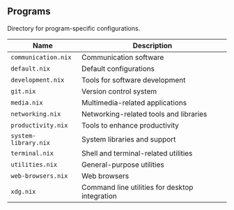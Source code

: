 ## Programs

Directory for program-specific configurations.

| Name                    | Description                                          |
| ----------------------- | ---------------------------------------------------- |
| `communication.nix`     | Communication software                               |
| `default.nix`           | Default configurations                               |
| `development.nix`       | Tools for software development                       |
| `git.nix`               | Version control system                               |
| `media.nix`             | Multimedia-related applications                      |
| `networking.nix`        | Networking-related tools and libraries               |
| `productivity.nix`      | Tools to enhance productivity                        |
| `system-library.nix`    | System libraries and support                         |
| `terminal.nix`          | Shell and terminal-related utilities                 |
| `utilities.nix`         | General-purpose utilities                            |
| `web-browsers.nix`      | Web browsers                                         |
| `xdg.nix`               | Command line utilities for desktop integration       |
